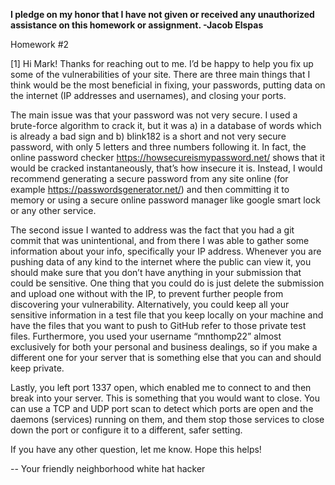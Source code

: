 <b>I pledge on my honor that I have not given or received any unauthorized assistance on this homework or assignment. -Jacob Elspas</b>

Homework #2

[1] Hi Mark! Thanks for reaching out to me. I’d be happy to help you fix up some of the vulnerabilities of your site. There are three main things that I think would be the most beneficial in fixing, your passwords, putting data on the internet (IP addresses and usernames), and closing your ports.

The main issue was that your password was not very secure. I used a brute-force algorithm to crack it, but it was a) in a database of words which is already a bad sign and b) blink182 is a short and not very secure password, with only 5 letters and three numbers following it. In fact, the online password checker https://howsecureismypassword.net/ shows that it would be cracked instantaneously, that’s how insecure it is. Instead, I would recommend generating a secure password from any site online (for example https://passwordsgenerator.net/) and then committing it to memory or using a secure online password manager like google smart lock or any other service.

The second issue I wanted to address was the fact that you had a git commit that was unintentional, and from there I was able to gather some information about your info, specifically your IP address. Whenever you are pushing data of any kind to the internet where the public can view it, you should make sure that you don’t have anything in your submission that could be sensitive. One thing that you could do is just delete the submission and upload one without with the IP, to prevent further people from discovering your vulnerability. Alternatively, you could keep all your sensitive information in a test file that you keep locally on your machine and have the files that you want to push to GitHub refer to those private test files. Furthermore, you used your username “mnthomp22” almost exclusively for both your personal and business dealings, so if you make a different one for your server that is something else that you can and should keep private.

Lastly, you left port 1337 open, which enabled me to connect to and then break into your server. This is something that you would want to close. You can use a TCP and UDP port scan to detect which ports are open and the daemons (services) running on them, and them stop those services to close down the port or configure it to a different, safer setting. 

If you have any other question, let me know. Hope this helps!

-- Your friendly neighborhood white hat hacker

